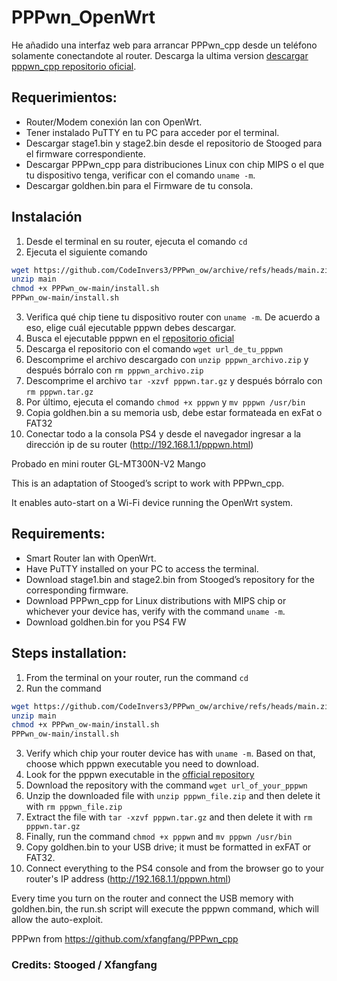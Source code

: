 # PPPwn_OpenWrt
He añadido una interfaz web para arrancar PPPwn_cpp desde un teléfono solamente conectandote al router.
Descarga la ultima version [descargar pppwn_cpp repositorio oficial](https://nightly.link/xfangfang/PPPwn_cpp/workflows/ci.yaml/main).

## Requerimientos:

- Router/Modem conexión lan con OpenWrt.
- Tener instalado PuTTY en tu PC para acceder por el terminal.
- Descargar stage1.bin y stage2.bin desde el repositorio de Stooged para el firmware correspondiente.
- Descargar PPPwn_cpp para distribuciones Linux con chip MIPS o el que tu dispositivo tenga, verificar con el comando `uname -m`.
- Descargar goldhen.bin para el Firmware de tu consola.

## Instalación

1. Desde el terminal en su router, ejecuta el comando `cd `
2. Ejecuta el siguiente comando 
```sh
wget https://github.com/CodeInvers3/PPPwn_ow/archive/refs/heads/main.zip
unzip main
chmod +x PPPwn_ow-main/install.sh
PPPwn_ow-main/install.sh
```
3. Verifica qué chip tiene tu dispositivo router con `uname -m`. De acuerdo a eso, elige cuál ejecutable pppwn debes descargar.
4. Busca el ejecutable pppwn en el [repositorio oficial](https://nightly.link/xfangfang/PPPwn_cpp/workflows/ci.yaml/main)
5. Descarga el repositorio con el comando `wget url_de_tu_pppwn`
6. Descomprime el archivo descargado con `unzip pppwn_archivo.zip` y después bórralo con `rm pppwn_archivo.zip`
7. Descomprime el archivo `tar -xzvf pppwn.tar.gz` y después bórralo con `rm pppwn.tar.gz`
8. Por último, ejecuta el comando `chmod +x pppwn` y `mv pppwn /usr/bin`
9. Copia goldhen.bin a su memoria usb, debe estar formateada en exFat o FAT32
10. Conectar todo a la consola PS4 y desde el navegador ingresar a la dirección ip de su router (http://192.168.1.1/pppwn.html)

Probado en mini router GL-MT300N-V2 Mango

This is an adaptation of Stooged’s script to work with PPPwn_cpp.

It enables auto-start on a Wi-Fi device running the OpenWrt system.

## Requirements:

- Smart Router lan with OpenWrt.
- Have PuTTY installed on your PC to access the terminal.
- Download stage1.bin and stage2.bin from Stooged’s repository for the corresponding firmware.
- Download PPPwn_cpp for Linux distributions with MIPS chip or whichever your device has, verify with the command `uname -m`.
- Download goldhen.bin for you PS4 FW

## Steps installation:

1. From the terminal on your router, run the command `cd`
2. Run the command 
```sh
wget https://github.com/CodeInvers3/PPPwn_ow/archive/refs/heads/main.zip
unzip main
chmod +x PPPwn_ow-main/install.sh
PPPwn_ow-main/install.sh
```
3. Verify which chip your router device has with `uname -m`. Based on that, choose which pppwn executable you need to download.
4. Look for the pppwn executable in the [official repository](https://nightly.link/xfangfang/PPPwn_cpp/workflows/ci.yaml/main)
5. Download the repository with the command `wget url_of_your_pppwn`
6. Unzip the downloaded file with `unzip pppwn_file.zip` and then delete it with `rm pppwn_file.zip`
7. Extract the file with `tar -xzvf pppwn.tar.gz` and then delete it with `rm pppwn.tar.gz`
8. Finally, run the command `chmod +x pppwn` and `mv pppwn /usr/bin`
9. Copy goldhen.bin to your USB drive; it must be formatted in exFAT or FAT32.
10. Connect everything to the PS4 console and from the browser go to your router's IP address (http://192.168.1.1/pppwn.html)

Every time you turn on the router and connect the USB memory with goldhen.bin, the run.sh script will execute the pppwn command, which will allow the auto-exploit.

PPPwn from https://github.com/xfangfang/PPPwn_cpp

### Credits: Stooged / Xfangfang
